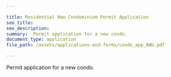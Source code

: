 ```yaml
---

title: Residential New Condominium Permit Application
seo_title:
seo_description:
summary:  Permit application for a new condo.
document_type: application
file_path: /assets/applications-and-forms/condo_app_AWU.pdf

---
```

Permit application for a new condo.
